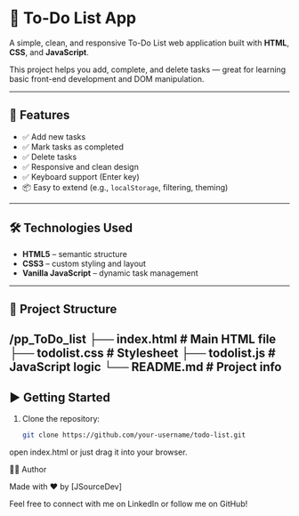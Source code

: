 # 📝 To-Do List App

A simple, clean, and responsive To-Do List web application built with **HTML**, **CSS**, and **JavaScript**.

This project helps you add, complete, and delete tasks — great for learning basic front-end development and DOM manipulation.

---

## 🚀 Features

- ✅ Add new tasks
- ✅ Mark tasks as completed
- ✅ Delete tasks
- ✅ Responsive and clean design
- ✅ Keyboard support (Enter key)
- 📦 Easy to extend (e.g., `localStorage`, filtering, theming)

---

## 🛠️ Technologies Used

- **HTML5** – semantic structure
- **CSS3** – custom styling and layout
- **Vanilla JavaScript** – dynamic task management

---

## 📂 Project Structure
/pp_ToDo_list
├── index.html        # Main HTML file
├── todolist.css      # Stylesheet
├── todolist.js       # JavaScript logic
└── README.md         # Project info
---

## ▶️ Getting Started

1. Clone the repository:
   ```bash
   git clone https://github.com/your-username/todo-list.git
   
   
open index.html or just drag it into your browser.

   
🙋‍♀️ Author

Made with ❤️ by [JSourceDev]

Feel free to connect with me on LinkedIn or follow me on GitHub!
